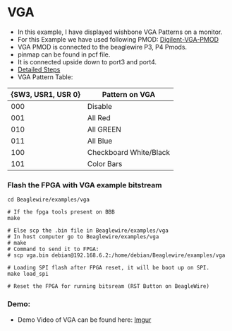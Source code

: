 # VGA


- In this example, I have displayed wishbone VGA Patterns on a monitor.
- For this Example we have used following PMOD: [Digilent-VGA-PMOD](https://www.tanotis.com/products/digilent-410-345-evaluation-board-pmod-trade-vga-video-graphics-array-12-bit-rgb444-colour-depth?gclid=CjwKCAjw092IBhAwEiwAxR1lRn8s2O1nUpSEIg9vGi8F0Ejb-Zt24NGQHJ1PMexA8tO4YbSnNggPlRoCW9sQAvD_BwE)
- VGA PMOD is connected to the beaglewire P3, P4 Pmods.
- pinmap can be found in pcf file.
- It is connected upside down to port3 and port4.
- [Detailed Steps](https://beaglewire.github.io/Examples/bar_graph.html)
- VGA Pattern Table: 

| {SW3, USR1, USR 0} | Pattern on VGA |
| ----------- | ----------- |
|     000     | Disable       |
|     001     | All Red       |
|     010     | All GREEN       |
|     011     | All Blue        |
|     100     | Checkboard White/Black       |
|     101     | Color Bars       |

### Flash the FPGA with VGA example bitstream 

```
cd Beaglewire/examples/vga

# If the fpga tools present on BBB
make

# Else scp the .bin file in Beaglewire/examples/vga
# In host computer go to Beaglewire/examples/vga
# make
# Command to send it to FPGA: 
# scp vga.bin debian@192.168.6.2:/home/debian/Beaglewire/examples/vga

# Loading SPI flash after FPGA reset, it will be boot up on SPI.
make load_spi

# Reset the FPGA for running bitsream (RST Button on BeagleWire)
```

### Demo:

- Demo Video of VGA can be found here: [Imgur](https://imgur.com/sAeCMZ2)